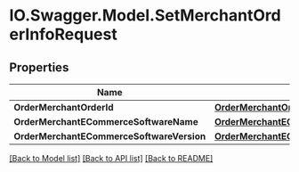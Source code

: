 # IO.Swagger.Model.SetMerchantOrderInfoRequest
## Properties

Name | Type | Description | Notes
------------ | ------------- | ------------- | -------------
**OrderMerchantOrderId** | [**OrderMerchantOrderId**](OrderMerchantOrderId.md) |  | 
**OrderMerchantECommerceSoftwareName** | [**OrderMerchantECommerceSoftwareName**](OrderMerchantECommerceSoftwareName.md) |  | [optional] 
**OrderMerchantECommerceSoftwareVersion** | [**OrderMerchantECommerceSoftwareVersion**](OrderMerchantECommerceSoftwareVersion.md) |  | [optional] 

[[Back to Model list]](../README.md#documentation-for-models) [[Back to API list]](../README.md#documentation-for-api-endpoints) [[Back to README]](../README.md)

